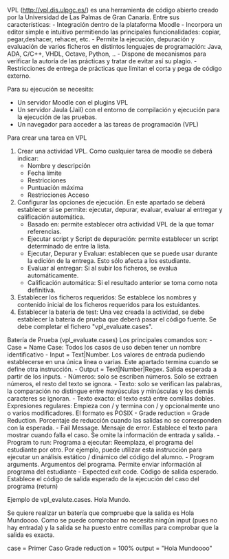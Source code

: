 VPL (http://vpl.dis.ulpgc.es/) es una herramienta de código abierto creado por la Universidad de Las Palmas de Gran Canaria. Entre sus características:
    - Integración dentro de la plataforma Moodle
    - Incorpora un editor simple e intuitivo permitiendo las principales funcionalidades: copiar, pegar,deshacer, rehacer, etc.
    - Permite la ejecución, depuración y evaluación de varios ficheros en distintos lenguajes de programación: Java, ADA, C/C++, VHDL, Octave, Python, ..
    - Dispone de mecanismos para verificar la autoría de las prácticas y tratar de evitar así su plagio.
    - Restricciones de entrega de prácticas que limitan el corta y pega de código externo.

Para su ejecución se necesita: 
  - Un servidor Moodle con el plugins VPL
  - Un servidor Jaula (Jail) con el entorno de compilación y ejecución para la ejecución de las pruebas. 
  - Un navegador para acceder a las tareas de programación (VPL)
  
Para crear una tarea en VPL
1) Crear una actividad VPL. Como cualquier tarea de moodle se deberá indicar: 
    - Nombre y descripción
    - Fecha límite
    - Restricciones
    - Puntuación máxima
    - Restricciones Acceso
2) Configurar las opciones de ejecución. En este apartado se deberá establecer si se permite: ejecutar, depurar, evaluar, evaluar al entregar y calificación automática.
    - Basado en: permite establecer otra actividad VPL de la que tomar referencias.
    - Ejecutar script y Script de depuración: permite establecer un script determinado de entre la lista.
    - Ejecutar, Depurar y Evaluar: establecen que se puede usar durante la edición de la entrega. Esto sólo afecta a los estudiante. 
    - Evaluar al entregar: Si al subir los ficheros, se evalua automáticamente. 
    - Calificación automática: Si el resultado anterior se toma como nota definitiva.
3) Establecer los ficheros requeridos: Se establece los nombres y contenido inicial de los ficheros requeridos para los estuidantes. 
4) Establecer la batería de test: Una vez creada la actividad, se debe establecer la bateria de prueba que deberá pasar el código fuente. Se debe completar el fichero "vpl_evaluate.cases". 

Batería de Prueba (vpl_evaluate.cases) Los principales comandos son: 
    - Case = Name Case: Todos los casos de uso deben tener un nombre identificativo
    - Input = Text|Number. Los valores de entrada pudiendo establecerse en una única línea o varias. Este apartado termina cuando se define otra instrucción.
    - Output = Text|Number|Regex. Salida esperada a partir de los inputs.
        - Números: solo se escriben números. Solo se extraen números, el resto del texto se ignora.
        - Texto: solo se verifican las palabras, la comparación no distingue entre mayúsculas y minúsculas y los demás caracteres se ignoran.
        - Texto exacto: el texto está entre comillas dobles.
        Expresiones regulares: Empieza con / y termina con / y opcionalmente uno o varios modificadores. El formato es POSIX
    - Grade reduction = Grade Reduction.  Porcentaje de reducción cuando las salidas no se corresponden con la esperada. 
    - Fail Message. Mensaje de error. Establece el texto para mostrar cuando falla el caso. Se omite la información de entrada y salida.
    - Program to run: Programa a ejecutar: Reemplaza, el programa del estudiante por otro. Por ejemplo, puede utilizar esta instrucción para ejecutar un análisis estático / dinámico del código del alumno.
    - Program arguments. Argumentos del programa. Permite enviar información al programa del estudiante
    - Expected exit code. Código de salida esperado. Establece el código de salida esperado de la ejecución del caso del programa (return)
    
Ejemplo de vpl_evalute.cases. Hola Mundo. 

Se quiere realizar un batería que compruebe que la salida es Hola Mundoooo. Como se puede comprobar no necesita ningún input (pues no hay entrada) y la salida se ha puesto entre comillas para comprobar que la salida es exacta. 

case = Primer Caso
Grade reduction = 100%
output = "Hola Mundoooo"




